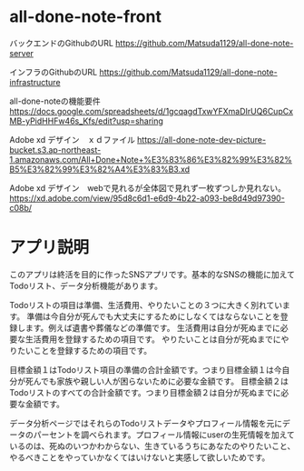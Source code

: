 # all-done-note-front

バックエンドのGithubのURL
https://github.com/Matsuda1129/all-done-note-server

インフラのGithubのURL
https://github.com/Matsuda1129/all-done-note-infrastructure


all-done-noteの機能要件
https://docs.google.com/spreadsheets/d/1gcqagdTxwYFXmaDIrUQ6CupCxMB-yPidHHFw46s_Kfs/edit?usp=sharing

Adobe xd デザイン　ｘｄファイル
https://all-done-note-dev-picture-bucket.s3.ap-northeast-1.amazonaws.com/All+Done+Note+%E3%83%86%E3%82%99%E3%82%B5%E3%82%99%E3%82%A4%E3%83%B3.xd

Adobe xd デザイン　webで見れるが全体図で見れず一枚ずつしか見れない。
https://xd.adobe.com/view/95d8c6d1-e6d9-4b22-a093-be8d49d97390-c08b/

# アプリ説明
このアプリは終活を目的に作ったSNSアプリです。基本的なSNSの機能に加えてTodoリスト、データ分析機能があります。

Todoリストの項目は準備、生活費用、やりたいことの３つに大きく別れています。
準備は今自分が死んでも大丈夫にするためにしなくてはならないことを登録します。例えば遺書や葬儀などの準備です。
生活費用は自分が死ぬまでに必要な生活費用を登録するための項目です。
やりたいことは自分が死ぬまでにやりたいことを登録するための項目です。

目標金額１はTodoリスト項目の準備の合計金額です。つまり目標金額１は今自分が死んでも家族や親しい人が困らないために必要な金額です。
目標金額２はTodoリストのすべての合計金額です。つまり目標金額２は自分が死ぬまでに必要な金額です。

データ分析ページではそれらのTodoリストデータやプロフィール情報を元にデータのパーセントを調べられます。プロフィール情報にuserの生死情報を加えているのは、死ぬのいつかわからない、生きているうちにあなたのやりたいこと、やるべきことをやっていかなくてはいけないと実感して欲しいためです。
